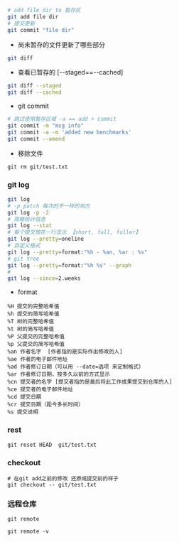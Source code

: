 

```bash
# add file dir to 暂存区
git add file dir
# 提交更新
git commit "file dir"
```

- 尚未暂存的文件更新了哪些部分
```bash
git diff
```

- 查看已暂存的 [--staged==--cached]
```bash
git diff --staged
git diff --cached
```

-  git commit
```bash
# 跳过使用暂存区域 -a == add + commit
git commit -m "msg info"
git commit -a -m 'added new benchmarks'
git commit --amend
```

- 移除文件
```text
git rm git/test.txt
```
### git log
```bash
git log 
# -p patch 每次的不一样的地方
git log -p -2
# 简略统计信息
git log --stat
# 每个提交放在一行显示 【short, full, fuller】
git log --pretty=oneline  
# 自定义格式
git log --pretty=format:"%h - %an, %ar : %s"
# git tree
git log --pretty=format:"%h %s" --graph 
# 
git log --since=2.weeks
```

- format
```text
%H 提交的完整哈希值
%h 提交的简写哈希值
%T 树的完整哈希值
%t 树的简写哈希值
%P 父提交的完整哈希值
%p 父提交的简写哈希值
%an 作者名字  [作者指的是实际作出修改的人]
%ae 作者的电子邮件地址
%ad 作者修订日期（可以用 --date=选项 来定制格式）
%ar 作者修订日期，按多久以前的方式显示
%cn 提交者的名字 [提交者指的是最后将此工作成果提交到仓库的人]
%ce 提交者的电子邮件地址
%cd 提交日期
%cr 提交日期（距今多长时间）
%s 提交说明
```


### rest

```text
git reset HEAD  git/test.txt
```


### checkout

```text
# 在git add之前的修改 还原成提交前的样子
git checkout -- git/test.txt
```

### 远程仓库
```text
git remote

git remote -v


```